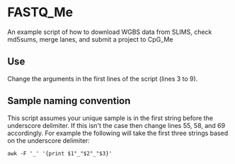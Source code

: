 # FASTQ_Me
An example script of how to download WGBS data from SLIMS, check md5sums, merge lanes, and submit a project to CpG_Me

## Use
Change the arguments in the first lines of the script (lines 3 to 9).

## Sample naming convention
This script assumes your unique sample is in the first string before the underscore delimiter. If this isn't the case then change lines 55, 58, and 69 accordingly. For example the following will take the first three strings based on the underscore delimiter:

`awk -F '_' '{print $1"_"$2"_"$3}'`
 